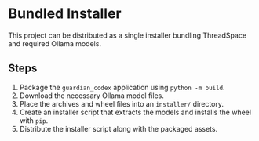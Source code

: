 # Bundled Installer

This project can be distributed as a single installer bundling ThreadSpace and required Ollama models.

## Steps
1. Package the `guardian_codex` application using `python -m build`.
2. Download the necessary Ollama model files.
3. Place the archives and wheel files into an `installer/` directory.
4. Create an installer script that extracts the models and installs the wheel with `pip`.
5. Distribute the installer script along with the packaged assets.
